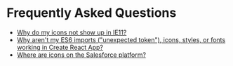 # Frequently Asked Questions
* [Why do my icons not show up in IE11?](browser-compatibility.md#internet-explorer-11-support)
* [Why aren't my ES6 imports ("unexpected token"), icons, styles, or fonts working in Create React App?](create-react-app.md)
* [Where are icons on the Salesforce platform?](salesforce-platform.md)
